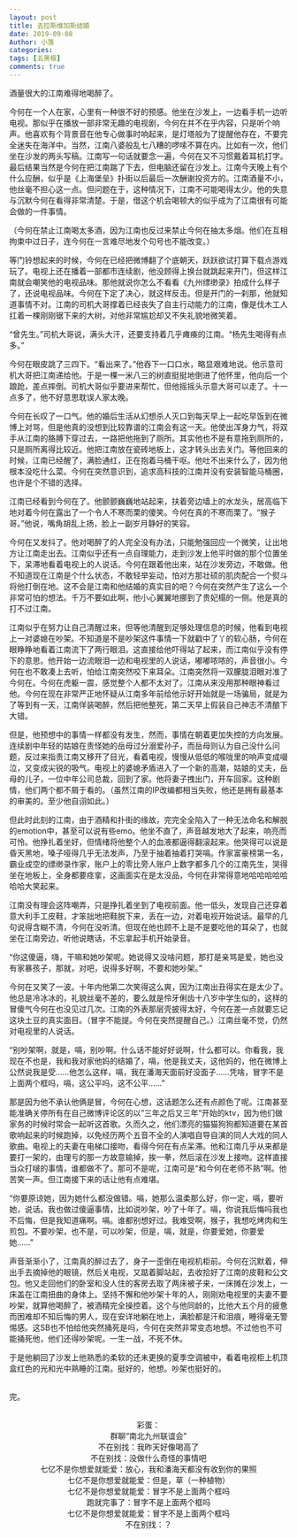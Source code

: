 ```yaml
---
layout: post
title: 去拉斯维加斯结婚
date: 2019-09-08
Author: 小落
categories: 
tags: [五黑框]
comments: true
--- 
```



酒量很大的江南难得地喝醉了。<br>

今何在一个人在家，心里有一种很不好的预感。他坐在沙发上，一边看手机一边听电视。那似乎在播放一部非常无趣的电视剧，今何在并不在乎内容，只是听个响声。他喜欢有个背景音在他专心做事时响起来，是灯塔般为了提醒他存在，不要完全迷失在海洋中。当然，江南八婆般乱七八糟的啰嗦不算在内。比如有一次，他们坐在沙发的两头写稿。江南写一句话就要念一遍，今何在又不习惯戴着耳机打字。最后结果当然是今何在把江南踹了下去，但电脑还留在沙发上。江南今天晚上有个什么应酬，似乎是《上海堡垒》扑街以后最后一次酬谢投资方的。江南酒量不小，他丝毫不担心这一点。但问题在于，这种情况下，江南不可能喝得太少。他的失意与沉默今何在看得非常清楚。于是，借这个机会喝顿大的似乎成为了江南很有可能会做的一件事情。<br>

（今何在禁止江南喝太多酒，因为江南也反过来禁止今何在抽太多烟。他们在互相拘束中过日子，连今何在一言难尽地发个句号也不能改变。）<br>

等门铃想起来的时候，今何在已经把微博翻了个底朝天，跃跃欲试打算下载点游戏玩了。电视上还在播着一部都市连续剧，他没顾得上换台就跳起来开门，但这样江南就会嘲笑他的电视品味。那他就说你怎么不看看《九州缥缈录》拍成什么样子了，还说电视品味。今何在下定了决心，就这样反击。但是开门的一刹那，他就知道事情不对。江南的司机大哥撑着已经丧失了自主行动能力的江南，像是伐木工人扛着一棵刚刚锯下来的大树，对他非常尴尬却又不失礼貌地微笑着。<br>

“曾先生。”司机大哥说，满头大汗，还要支持着几乎瘫痪的江南。“杨先生喝得有点多。”<br>

今何在眼皮跳了三四下。“看出来了。”他吞下一口口水，略显艰难地说。他示意司机大哥把江南递给他。于是一棵一米八三的树直挺挺地倒进了他怀里，他向后一个踉跄，差点摔倒。司机大哥似乎要进来帮忙，但他摇摇头示意大哥可以走了。十一点多了，他不好意思耽误人家太晚。<br>

今何在长叹了一口气。他的婚后生活从幻想杀人灭口到每天早上一起吃早饭到在微博上对骂，但是他真的没想到比较靠谱的江南会有这一天。他使出浑身力气，将双手从江南的胳膊下穿过去，一路把他拖到了厕所。其实他也不是有意拖到厕所的，只是厕所离得比较近。他把江南放在瓷砖地板上，这才转头出去关门。等他回来的时候，江南已经醒了，满脸通红，正在抱着马桶干呕。他吐不出来什么了，因为他根本没吃什么菜。今何在突然意识到，追求高科技的江南并没有安装智能马桶圈，也许是个不错的选择。<br>

江南已经看到今何在了。他颤颤巍巍地站起来，扶着旁边墙上的水龙头，居高临下地对着今何在露出了一个令人不寒而栗的傻笑。今何在真的不寒而栗了。“猴子哥。”他说，嘴角胡乱上扬，脸上一副岁月静好的笑容。<br>

今何在又发抖了。他对喝醉了的人完全没有办法，只能勉强回应一个微笑，让出地方让江南走出去。江南似乎还有一点自理能力，走到沙发上他平时做的那个位置坐下，呆滞地看着电视上的人说话。今何在跟着他出来，站在沙发旁边，不敢做。他不知道现在江南是个什么状态，不敢轻举妄动，怕对方那壮硕的肌肉配合一个熨斗将他打倒在地。这不会是江南和他结婚的真实目的吧？今何在突然产生了这么一个非常可怕的想法。千万不要如此啊，他小心翼翼地挪到了贵妃榻的一侧。他是真的打不过江南。<br>

江南似乎在努力让自己清醒过来，但等他清醒到足够处理信息的时候，他看到电视上一对婆媳在吵架。不知道是不是吵架这件事情一下就戳中了丫的软心肠，今何在眼睁睁地看着江南流下了两行眼泪。这直接给他吓得站了起来，而江南似乎没有停下的意思。他开始一边流眼泪一边和电视里的人说话，嘟嘟哝哝的，声音很小。今何在也不敢凑上去听，怕给江南突然咬下来耳朵。江南突然将一双朦胧泪眼对准了今何在。今何在虎躯一震，感觉整个人都不太对了。江南从来没用那种眼神看过他。今何在现在非常严正地怀疑从江南多年前给他示好开始就是一场骗局，就是为了等到有一天，江南佯装喝醉，然后把他整死，第二天早上假装自己神志不清酿下大错。<br>

但是，他预想中的事情一样都没有发生，然而，事情在朝着更加失控的方向发展。连续剧中年轻的姑娘在责怪她的岳母过分溺爱孙子，而岳母则认为自己没什么问题，反过来指责江南又移开了目光，看着电视，慢慢从低低的喉咙里的响声变成啜泣，又变成尖锐的吸气。电视上的婆媳矛盾进入了一个新的高潮，姑娘的丈夫，岳母的儿子，一位中年公司总裁，回到了家。他将妻子拽出门，开车回家。这种剧情，他们两个都不屑于看的。（虽然江南的IP改编都相当失败，他还是拥有最基本的审美的。至少他自诩如此。）<br>

但此时此刻的江南，由于酒精和扑街的缘故，完完全全陷入了一种无法命名和解脱的emotion中，甚至可以说有些emo。他坐不直了，声音越发地大了起来，响亮而可怜。他挣扎着坐好，但情绪将他整个人的血液都逼得翻滚起来。他哭得可以说是昏天黑地，嗓子哑得几乎无法发声，乃至于抽着抽着打哭嗝。作家富豪榜第一名，霸业成空的缥缈录作家，账户上的零比旁人账户上数字都多几个的江南先生，哭得坐在地板上，全身都要痉挛，这画面实在是太没品，今何在非常得意地哈哈哈哈哈哈哈大笑起来。<br>

江南没有理会这阵嘲弄，只是挣扎着坐到了电视前面。他一低头，发现自己还穿着意大利手工皮鞋，才笨拙地把鞋脱下来，丢在一边，对着电视开始说话。最早的几句说得含糊不清，今何在没听清。但现在他也顾不上是不是要吃他的耳朵了，也就坐在江南旁边，听他说瞎话，不忘拿起手机开始录音。<br>

“你这傻逼，嗨，干嘛和她吵架呢。她说得又没啥问题，那打是亲骂是爱，她也没有家暴孩子，那就，对吧，说得多好啊，不要和她吵架。”<br>

今何在又笑了一波。十年内他第二次笑得这么爽，因为江南出丑得实在是太少了。他总是冷冰冰的，礼貌丝毫不差的，要么就是伶牙俐齿十八岁中学生似的，这样的冒傻气今何在也没见过几次。江南的外表那层壳披得太好，今何在差一点就要忘记这块土豆的真实面目。（冒字不能提。今何在突然提醒自己。）江南丝毫不觉，仍然对电视里的人说话。<br>

“别吵架啊，就是，嗝，别吵啊。什么话不能好好说啊，什么都可以。你看我，我现在不也是，我和我对家他妈的结婚了，嗝，他是我丈夫，这他妈的，他在微博上公然说我是受……他怎么这样，嗝，我在潘海天面前好没面子……凭啥，冒字不是上面两个框吗，嗝，这公平吗，这不公平……”<br>

那是因为他不承认他俩是冒，今何在心想，这话题怎么还有点颜色了呢。江南甚至能准确关停所有在自己微博评论区的以”三年之后又三年“开始的ktv，因为他们做家务的时候时常会一起听这首歌。久而久之，他们漂亮的猫猫狗狗都知道要在某首歌响起来的时候跑掉，以免经历两个五音不全的人演唱自导自演的同人大戏的同人歌曲。电视上的夫妻在电梯口接吻，看得今何在有点呆滞。他和江南几乎从来都是要打一架的，由理亏的那一方故意输掉，挨一拳，然后滚在沙发上接吻。这样直接当众打啵的事情，谁都做不了。那可不是呢，江南可是“和今何在老师不熟”啊。他苦笑一声。但江南接下来的话让他有点难堪。<br>

“你要原谅她，因为她什么都没做错。嗝，她那么温柔那么好，你一定，嗝，要听她，说话。我也做过傻逼事情，比如说吵架，吵了十年了。嗝，你说我后悔吗我也不后悔，但是我知道痛啊。嗝。谁都别想好过。我难受啊，猴子，我想吃烤肉和生煎包。不要吵架，也不是，可以吵架，但是，嗝，就是，你要爱她，你要爱她……”<br>

声音渐渐小了，江南真的醉过去了，身子一歪倒在电视机柜前。今何在沉默着，伸出手去摘掉他的眼镜，然后关电视，又踮着脚站起，去收拾好了江南的皮鞋和公文包。他又走回他们的卧室和没人住的客房去取了两床被子来，一床摊在沙发上，一床盖在江南扭曲的身体上。坚持不懈和他吵架十年的人，刚刚劝电视里的夫妻不要吵架，就算他喝醉了，被酒精完全操控着。这个与他同龄的，比他大五个月的疲惫而困难却不知后悔的男人，现在安详地躺在地上，满脸都是汗和泪痕，睡得毫无警惕感。这SB也不怕给他突然捅死是吗，今何在突然非常变态地想。不过他也不可能捅死他，他们还得吵架呢。一生一战，不死不休。<br>

于是他躺回了沙发上他熟悉的柔软的还未更换的夏季空调被中，看着电视柜上机顶盒红色的光和光中熟睡的江南。挺好的，他想。吵架也挺好的。<br><br>

完。<br><br>

<center>彩蛋：<br>
群聊“南北九州联谊会”<br>
不在别找：我昨天好像喝高了<br>
不在别找：没做什么奇怪的事情吧<br>
七亿不是你想爱就能爱：放心，我和潘海天都没有收到你的果照<br>
七亿不是你想爱就能爱：但是，草（一种植物）<br>
七亿不是你想爱就能爱：冒字不是上面两个框吗<br>
跑就完事了：冒字不是上面两个框吗<br>
七亿不是你想爱就能爱：冒字不是上面两个框吗<br>
不在别找：？<br></center>
